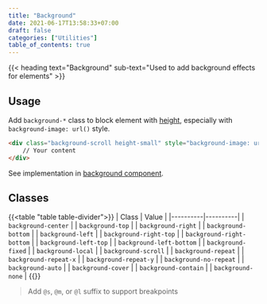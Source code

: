 ```yaml
---
title: "Background"
date: 2021-06-17T13:58:33+07:00
draft: false
categories: ["Utilities"]
table_of_contents: true
---
```


{{< heading text="Background" sub-text="Used to add background effects for elements" >}}

## Usage

Add `background-*` class to block element with [height](/documentation/utilities/height), especially with `background-image: url()` style.

``` html
<div class="background-scroll height-small" style="background-image: url()">
    // Your content
</div>
```

See implementation in [background component](http://localhost:1313/documentation/components/background/#background-by-image).

## Classes

{{<table "table table-divider">}}
| Class | Value |
|----------|----------|
| `background-center` |
| `background-top` |
| `background-right` |
| `background-bottom` |
| `background-left` |
| `background-right-top` |
| `background-right-bottom` |
| `background-left-top` |
| `background-left-bottom` |
| `background-fixed` |
| `background-local` |
| `background-scroll` |
| `background-repeat` |
| `background-repeat-x` |
| `background-repeat-y` |
| `background-no-repeat` |
| `background-auto` |
| `background-cover` |
| `background-contain` |
| `background-none` |
{{</table>}}

> Add `@s`, `@m`, or `@l` suffix to support breakpoints